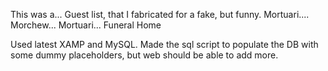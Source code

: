 This was a... Guest list, that I fabricated for a fake, but funny.
Mortuari.... Morchew... Mortuari... Funeral Home

Used latest XAMP and MySQL. Made the sql script to populate the DB 
with some dummy placeholders, but web should be able to add more.

